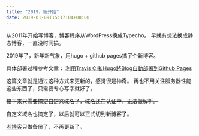 ```yaml
---
title: "2019，新开始"
date: 2019-01-09T15:17:04+08:00
---
```


从2011年开始写博客，博客程序从WordPress换成Typecho。
早就有想法换成静态博客，一直没时间搞。

2019年了，新年新气象，用hugo + github pages搞了个新博客。

具体部署过程参考文章：
[利用Travis CI和Hugo將Blog自動部署到Github Pages](https://axdlog.com/zh/2018/using-hugo-and-travis-ci-to-deploy-blog-to-github-pages-automatically/)

这篇文章就是通过这种方式来更新的，感觉很是神奇。
再也不用关注服务器性能这些东西了，只需要专心写字就好了。

~~接下来只需要搞定自定义域名了，域名还在认证中，无法做解析。~~

自定义域名也搞定了，以后就可以正式切到新博客了。

[老博客](https://liudon.org)只做备份了，不再更新了。
